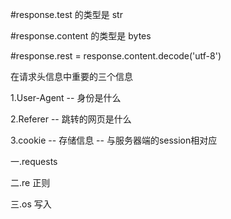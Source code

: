 #response.test  的类型是  str

#response.content  的类型是  bytes

#response.rest  = response.content.decode('utf-8')

在请求头信息中重要的三个信息

1.User-Agent   --  身份是什么

2.Referer         --  跳转的网页是什么

3.cookie           --   存储信息  -- 与服务器端的session相对应

一.requests  

二.re  正则

三.os  写入